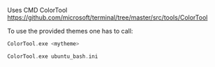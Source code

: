 Uses CMD ColorTool
https://github.com/microsoft/terminal/tree/master/src/tools/ColorTool

To use the provided themes one has to call:
```cpp
ColorTool.exe <mytheme>

ColorTool.exe ubuntu_bash.ini
```